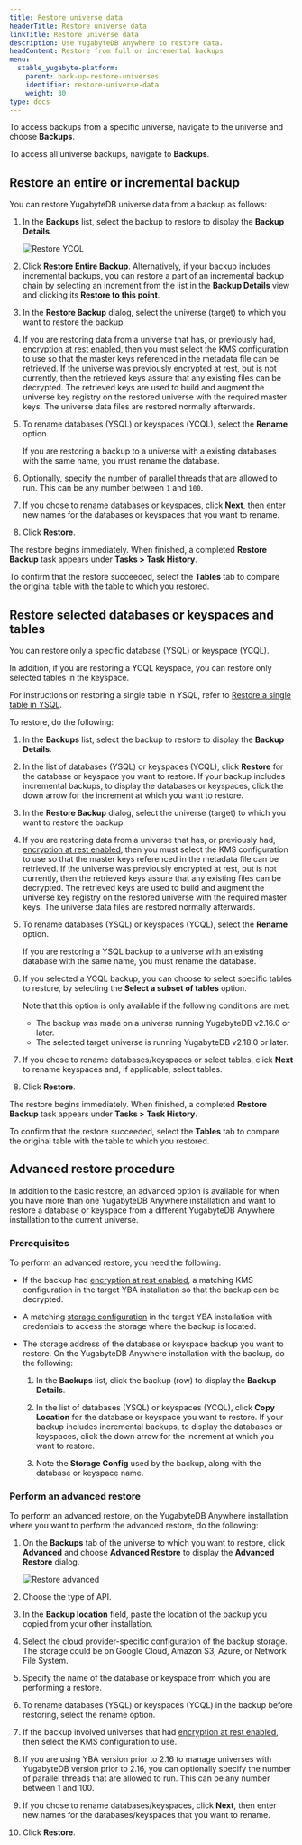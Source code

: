 ```yaml
---
title: Restore universe data
headerTitle: Restore universe data
linkTitle: Restore universe data
description: Use YugabyteDB Anywhere to restore data.
headContent: Restore from full or incremental backups
menu:
  stable_yugabyte-platform:
    parent: back-up-restore-universes
    identifier: restore-universe-data
    weight: 30
type: docs
---
```


To access backups from a specific universe, navigate to the universe and choose **Backups**.

To access all universe backups, navigate to **Backups**.

## Restore an entire or incremental backup

You can restore YugabyteDB universe data from a backup as follows:

1. In the **Backups** list, select the backup to restore to display the **Backup Details**.

    ![Restore YCQL](/images/yp/restore-ycql-backup-details.png)

1. Click **Restore Entire Backup**. Alternatively, if your backup includes incremental backups, you can restore a part of an incremental backup chain by selecting an increment from the list in the **Backup Details** view and clicking its **Restore to this point**.

1. In the **Restore Backup** dialog, select the universe (target) to which you want to restore the backup.

1. If you are restoring data from a universe that has, or previously had, [encryption at rest enabled](../../security/enable-encryption-at-rest), then you must select the KMS configuration to use so that the master keys referenced in the metadata file can be retrieved. If the universe was previously encrypted at rest, but is not currently, then the retrieved keys assure that any existing files can be decrypted. The retrieved keys are used to build and augment the universe key registry on the restored universe with the required master keys. The universe data files are restored normally afterwards.

1. To rename databases (YSQL) or keyspaces (YCQL), select the **Rename** option.

    If you are restoring a backup to a universe with a existing databases with the same name, you must rename the database.

1. Optionally, specify the number of parallel threads that are allowed to run. This can be any number between `1` and `100`.

1. If you chose to rename databases or keyspaces, click **Next**, then enter new names for the databases or keyspaces that you want to rename.

1. Click **Restore**.

The restore begins immediately. When finished, a completed **Restore Backup** task appears under **Tasks > Task History**.

To confirm that the restore succeeded, select the **Tables** tab to compare the original table with the table to which you restored.

## Restore selected databases or keyspaces and tables

You can restore only a specific database (YSQL) or keyspace (YCQL).

In addition, if you are restoring a YCQL keyspace, you can restore only selected tables in the keyspace.

For instructions on restoring a single table in YSQL, refer to [Restore a single table in YSQL](../restore-ysql-single-table).

To restore, do the following:

1. In the **Backups** list, select the backup to restore to display the **Backup Details**.

1. In the list of databases (YSQL) or keyspaces (YCQL), click **Restore** for the database or keyspace you want to restore. If your backup includes incremental backups, to display the databases or keyspaces, click the down arrow for the increment at which you want to restore.

1. In the **Restore Backup** dialog, select the universe (target) to which you want to restore the backup.

1. If you are restoring data from a universe that has, or previously had, [encryption at rest enabled](../../security/enable-encryption-at-rest), then you must select the KMS configuration to use so that the master keys referenced in the metadata file can be retrieved. If the universe was previously encrypted at rest, but is not currently, then the retrieved keys assure that any existing files can be decrypted. The retrieved keys are used to build and augment the universe key registry on the restored universe with the required master keys. The universe data files are restored normally afterwards.

1. To rename databases (YSQL) or keyspaces (YCQL), select the **Rename** option.

    If you are restoring a YSQL backup to a universe with an existing database with the same name, you must rename the database.

1. If you selected a YCQL backup, you can choose to select specific tables to restore, by selecting the **Select a subset of tables** option.

    Note that this option is only available if the following conditions are met:

    - The backup was made on a universe running YugabyteDB v2.16.0 or later.
    - The selected target universe is running YugabyteDB v2.18.0 or later.

1. If you chose to rename databases/keyspaces or select tables, click **Next** to rename keyspaces and, if applicable, select tables.

1. Click **Restore**.

The restore begins immediately. When finished, a completed **Restore Backup** task appears under **Tasks > Task History**.

To confirm that the restore succeeded, select the **Tables** tab to compare the original table with the table to which you restored.

## Advanced restore procedure

In addition to the basic restore, an advanced option is available for when you have more than one YugabyteDB Anywhere installation and want to restore a database or keyspace from a different YugabyteDB Anywhere installation to the current universe.

### Prerequisites

To perform an advanced restore, you need the following:

- If the backup had [encryption at rest enabled](../../security/enable-encryption-at-rest), a matching KMS configuration in the target YBA installation so that the backup can be decrypted.
- A matching [storage configuration](../configure-backup-storage/) in the target YBA installation with credentials to access the storage where the backup is located.
- The storage address of the database or keyspace backup you want to restore. On the YugabyteDB Anywhere installation with the backup, do the following:

    1. In the **Backups** list, click the backup (row) to display the **Backup Details**.

    1. In the list of databases (YSQL) or keyspaces (YCQL), click **Copy Location** for the database or keyspace you want to restore. If your backup includes incremental backups, to display the databases or keyspaces, click the down arrow for the increment at which you want to restore.

    1. Note the **Storage Config** used by the backup, along with the database or keyspace name.

### Perform an advanced restore

To perform an advanced restore, on the YugabyteDB Anywhere installation where you want to perform the advanced restore, do the following:

1. On the **Backups** tab of the universe to which you want to restore, click **Advanced** and choose **Advanced Restore** to display the **Advanced Restore** dialog.

    ![Restore advanced](/images/yp/restore-advanced-ycql.png)

1. Choose the type of API.

1. In the **Backup location** field, paste the location of the backup you copied from your other installation.

1. Select the cloud provider-specific configuration of the backup storage. The storage could be on Google Cloud, Amazon S3, Azure, or Network File System.

1. Specify the name of the database or keyspace from which you are performing a restore.

1. To rename databases (YSQL) or keyspaces (YCQL) in the backup before restoring, select the rename option.

1. If the backup involved universes that had [encryption at rest enabled](../../security/enable-encryption-at-rest), then select the KMS configuration to use.

1. If you are using YBA version prior to 2.16 to manage universes with YugabyteDB version prior to 2.16, you can optionally specify the number of parallel threads that are allowed to run. This can be any number between 1 and 100.

1. If you chose to rename databases/keyspaces, click **Next**, then enter new names for the databases/keyspaces that you want to rename.

1. Click **Restore**.
